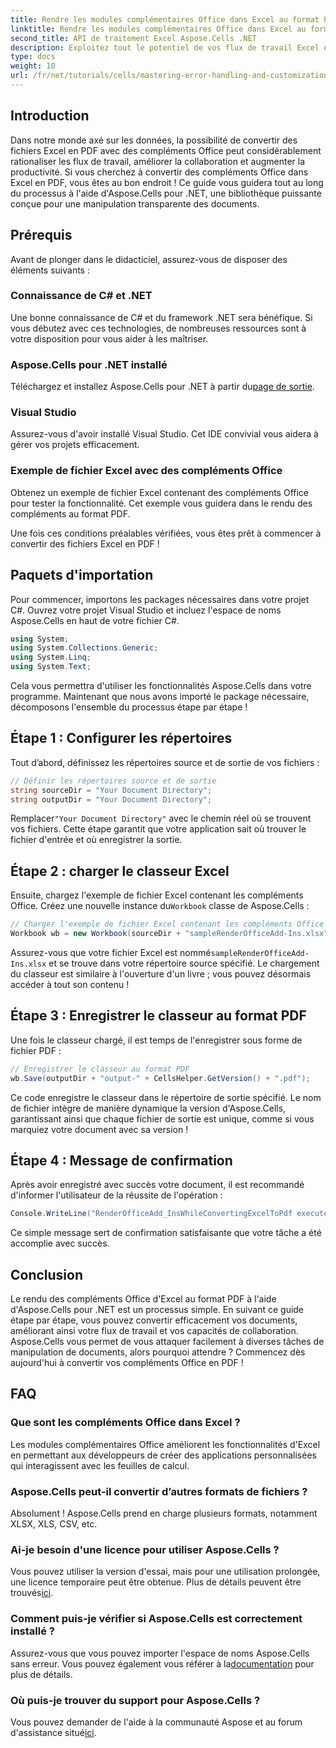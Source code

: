 ```yaml
---
title: Rendre les modules complémentaires Office dans Excel au format PDF avec Aspose.Cells
linktitle: Rendre les modules complémentaires Office dans Excel au format PDF avec Aspose.Cells
second_title: API de traitement Excel Aspose.Cells .NET
description: Exploitez tout le potentiel de vos flux de travail Excel en apprenant à convertir en toute transparence des fichiers Excel contenant des compléments Office au format PDF avec Aspose.Cells pour .NET. Ce guide complet propose une approche étape par étape.
type: docs
weight: 10
url: /fr/net/tutorials/cells/mastering-error-handling-and-customization/render-office-add-ins-in-excel-to-pdf-format/
---
```

## Introduction

Dans notre monde axé sur les données, la possibilité de convertir des fichiers Excel en PDF avec des compléments Office peut considérablement rationaliser les flux de travail, améliorer la collaboration et augmenter la productivité. Si vous cherchez à convertir des compléments Office dans Excel en PDF, vous êtes au bon endroit ! Ce guide vous guidera tout au long du processus à l'aide d'Aspose.Cells pour .NET, une bibliothèque puissante conçue pour une manipulation transparente des documents.

## Prérequis

Avant de plonger dans le didacticiel, assurez-vous de disposer des éléments suivants :

### Connaissance de C# et .NET
Une bonne connaissance de C# et du framework .NET sera bénéfique. Si vous débutez avec ces technologies, de nombreuses ressources sont à votre disposition pour vous aider à les maîtriser.

### Aspose.Cells pour .NET installé
 Téléchargez et installez Aspose.Cells pour .NET à partir du[page de sortie](https://releases.aspose.com/cells/net/).

### Visual Studio
Assurez-vous d'avoir installé Visual Studio. Cet IDE convivial vous aidera à gérer vos projets efficacement.

### Exemple de fichier Excel avec des compléments Office
Obtenez un exemple de fichier Excel contenant des compléments Office pour tester la fonctionnalité. Cet exemple vous guidera dans le rendu des compléments au format PDF.

Une fois ces conditions préalables vérifiées, vous êtes prêt à commencer à convertir des fichiers Excel en PDF !

## Paquets d'importation
Pour commencer, importons les packages nécessaires dans votre projet C#. Ouvrez votre projet Visual Studio et incluez l'espace de noms Aspose.Cells en haut de votre fichier C#.

```csharp
using System;
using System.Collections.Generic;
using System.Linq;
using System.Text;
```
Cela vous permettra d'utiliser les fonctionnalités Aspose.Cells dans votre programme. Maintenant que nous avons importé le package nécessaire, décomposons l'ensemble du processus étape par étape !

## Étape 1 : Configurer les répertoires

Tout d’abord, définissez les répertoires source et de sortie de vos fichiers :

```csharp
// Définir les répertoires source et de sortie
string sourceDir = "Your Document Directory";
string outputDir = "Your Document Directory";
```

 Remplacer`"Your Document Directory"` avec le chemin réel où se trouvent vos fichiers. Cette étape garantit que votre application sait où trouver le fichier d'entrée et où enregistrer la sortie.

## Étape 2 : charger le classeur Excel

 Ensuite, chargez l'exemple de fichier Excel contenant les compléments Office. Créez une nouvelle instance du`Workbook` classe de Aspose.Cells :

```csharp
// Charger l'exemple de fichier Excel contenant les compléments Office
Workbook wb = new Workbook(sourceDir + "sampleRenderOfficeAdd-Ins.xlsx");
```

 Assurez-vous que votre fichier Excel est nommé`sampleRenderOfficeAdd-Ins.xlsx` et se trouve dans votre répertoire source spécifié. Le chargement du classeur est similaire à l'ouverture d'un livre ; vous pouvez désormais accéder à tout son contenu !

## Étape 3 : Enregistrer le classeur au format PDF

Une fois le classeur chargé, il est temps de l'enregistrer sous forme de fichier PDF :

```csharp
// Enregistrer le classeur au format PDF
wb.Save(outputDir + "output-" + CellsHelper.GetVersion() + ".pdf");
```

Ce code enregistre le classeur dans le répertoire de sortie spécifié. Le nom de fichier intègre de manière dynamique la version d'Aspose.Cells, garantissant ainsi que chaque fichier de sortie est unique, comme si vous marquiez votre document avec sa version !

## Étape 4 : Message de confirmation

Après avoir enregistré avec succès votre document, il est recommandé d'informer l'utilisateur de la réussite de l'opération :

```csharp
Console.WriteLine("RenderOfficeAdd_InsWhileConvertingExcelToPdf executed successfully.");
```

Ce simple message sert de confirmation satisfaisante que votre tâche a été accomplie avec succès.

## Conclusion

Le rendu des compléments Office d'Excel au format PDF à l'aide d'Aspose.Cells pour .NET est un processus simple. En suivant ce guide étape par étape, vous pouvez convertir efficacement vos documents, améliorant ainsi votre flux de travail et vos capacités de collaboration. Aspose.Cells vous permet de vous attaquer facilement à diverses tâches de manipulation de documents, alors pourquoi attendre ? Commencez dès aujourd'hui à convertir vos compléments Office en PDF !

## FAQ

### Que sont les compléments Office dans Excel ?
Les modules complémentaires Office améliorent les fonctionnalités d'Excel en permettant aux développeurs de créer des applications personnalisées qui interagissent avec les feuilles de calcul.

### Aspose.Cells peut-il convertir d’autres formats de fichiers ?
Absolument ! Aspose.Cells prend en charge plusieurs formats, notamment XLSX, XLS, CSV, etc.

### Ai-je besoin d'une licence pour utiliser Aspose.Cells ?
Vous pouvez utiliser la version d'essai, mais pour une utilisation prolongée, une licence temporaire peut être obtenue. Plus de détails peuvent être trouvés[ici](https://purchase.aspose.com/temporary-license/).

### Comment puis-je vérifier si Aspose.Cells est correctement installé ?
 Assurez-vous que vous pouvez importer l'espace de noms Aspose.Cells sans erreur. Vous pouvez également vous référer à la[documentation](https://reference.aspose.com/cells/net/) pour plus de détails.

### Où puis-je trouver du support pour Aspose.Cells ?
 Vous pouvez demander de l'aide à la communauté Aspose et au forum d'assistance situé[ici](https://forum.aspose.com/c/cells/9).